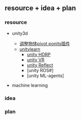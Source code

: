 ## resource + idea + plan
### resource
- unity3d
  - [调整物体pivot ponits插件](https://learn.unity.com/tutorial/setting-pivot-points-in-the-pixyz-plugin?utm_source=learn_recommendation)
  - [unitylearn](https://learn.unity.com/)
    - [unity HDRP](https://learn.unity.com/project/up-and-running-with-hdrp)
    - [unity VR](https://learn.unity.com/project/vr-beginner-the-escape-room)
    - [unity Reflect](https://learn.unity.com/course/getting-started-with-reflect?_ga=2.29603199.197386871.1603944811-1626180048.1602888992)
    - [unity ROS#]
    - [unity ML-agents]
    
- machine learning
### idea

### plan

